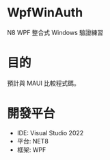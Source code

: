 # WpfWinAuth
 N8 WPF 整合式 Windows 驗證練習

# 目的
預計與 MAUI 比較程式碼。

# 開發平台
* IDE: Visual Studio 2022
* 平台: NET8
* 框架: WPF
